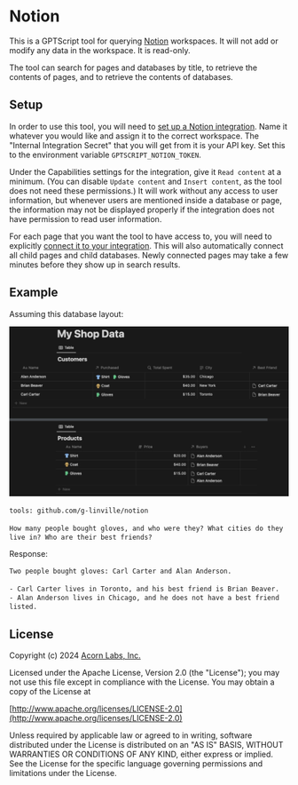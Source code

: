# Notion

This is a GPTScript tool for querying [Notion](https://notion.so) workspaces. It will not add or modify any data in the
workspace. It is read-only.

The tool can search for pages and databases by title, to retrieve the contents of pages, and to retrieve the
contents of databases.

## Setup

In order to use this tool, you will need to [set up a Notion integration](https://www.notion.so/my-integrations).
Name it whatever you would like and assign it to the correct workspace. The "Internal Integration Secret" that you will
get from it is your API key. Set this to the environment variable `GPTSCRIPT_NOTION_TOKEN`.

Under the Capabilities settings for the integration, give it `Read content` at a minimum. (You can disable `Update
content` and `Insert content`, as the tool does not need these permissions.) It will work without any access to user
information, but whenever users are mentioned inside a database or page, the information may not be displayed
properly if the integration does not have permission to read user information.

For each page that you want the tool to have access to, you will need to explicitly [connect it to your integration](https://www.notion.so/help/add-and-manage-connections-with-the-api#add-connections-to-pages).
This will also automatically connect all child pages and child databases. Newly connected pages may take a few minutes
before they show up in search results.

## Example

Assuming this database layout:

![Shop database](examples/shop.png)

```
tools: github.com/g-linville/notion

How many people bought gloves, and who were they? What cities do they live in? Who are their best friends?
```

Response:

```
Two people bought gloves: Carl Carter and Alan Anderson.

- Carl Carter lives in Toronto, and his best friend is Brian Beaver.
- Alan Anderson lives in Chicago, and he does not have a best friend listed.
```

## License

Copyright (c) 2024 [Acorn Labs, Inc.](http://acorn.io)

Licensed under the Apache License, Version 2.0 (the "License");
you may not use this file except in compliance with the License.
You may obtain a copy of the License at

[http://www.apache.org/licenses/LICENSE-2.0](http://www.apache.org/licenses/LICENSE-2.0)

Unless required by applicable law or agreed to in writing, software
distributed under the License is distributed on an "AS IS" BASIS,
WITHOUT WARRANTIES OR CONDITIONS OF ANY KIND, either express or implied.
See the License for the specific language governing permissions and
limitations under the License.
